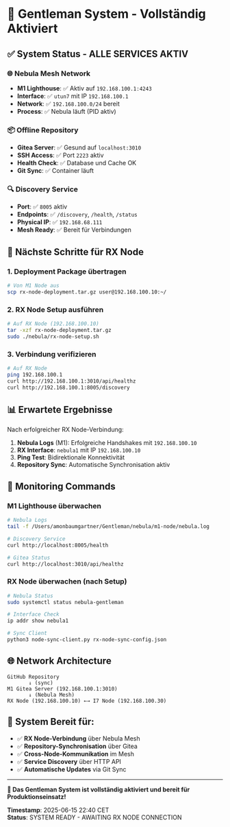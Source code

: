 # 🎩 Gentleman System - Vollständig Aktiviert

## ✅ **System Status - ALLE SERVICES AKTIV**

### 🌐 **Nebula Mesh Network**
- **M1 Lighthouse**: ✅ Aktiv auf `192.168.100.1:4243`
- **Interface**: ✅ `utun7` mit IP `192.168.100.1`
- **Network**: ✅ `192.168.100.0/24` bereit
- **Process**: ✅ Nebula läuft (PID aktiv)

### 📦 **Offline Repository**
- **Gitea Server**: ✅ Gesund auf `localhost:3010`
- **SSH Access**: ✅ Port `2223` aktiv
- **Health Check**: ✅ Database und Cache OK
- **Git Sync**: ✅ Container läuft

### 🔍 **Discovery Service**
- **Port**: ✅ `8005` aktiv
- **Endpoints**: ✅ `/discovery`, `/health`, `/status`
- **Physical IP**: ✅ `192.168.68.111`
- **Mesh Ready**: ✅ Bereit für Verbindungen

## 🚀 **Nächste Schritte für RX Node**

### 1. **Deployment Package übertragen**
```bash
# Von M1 Node aus
scp rx-node-deployment.tar.gz user@192.168.100.10:~/
```

### 2. **RX Node Setup ausführen**
```bash
# Auf RX Node (192.168.100.10)
tar -xzf rx-node-deployment.tar.gz
sudo ./nebula/rx-node-setup.sh
```

### 3. **Verbindung verifizieren**
```bash
# Auf RX Node
ping 192.168.100.1
curl http://192.168.100.1:3010/api/healthz
curl http://192.168.100.1:8005/discovery
```

## 📊 **Erwartete Ergebnisse**

Nach erfolgreicher RX Node-Verbindung:

1. **Nebula Logs** (M1): Erfolgreiche Handshakes mit `192.168.100.10`
2. **RX Interface**: `nebula1` mit IP `192.168.100.10`
3. **Ping Test**: Bidirektionale Konnektivität
4. **Repository Sync**: Automatische Synchronisation aktiv

## 🔧 **Monitoring Commands**

### M1 Lighthouse überwachen
```bash
# Nebula Logs
tail -f /Users/amonbaumgartner/Gentleman/nebula/m1-node/nebula.log

# Discovery Service
curl http://localhost:8005/health

# Gitea Status
curl http://localhost:3010/api/healthz
```

### RX Node überwachen (nach Setup)
```bash
# Nebula Status
sudo systemctl status nebula-gentleman

# Interface Check
ip addr show nebula1

# Sync Client
python3 node-sync-client.py rx-node-sync-config.json
```

## 🌐 **Network Architecture**

```
GitHub Repository
       ↓ (sync)
M1 Gitea Server (192.168.100.1:3010)
       ↓ (Nebula Mesh)
RX Node (192.168.100.10) ←→ I7 Node (192.168.100.30)
```

## 🎯 **System Bereit für:**

- ✅ **RX Node-Verbindung** über Nebula Mesh
- ✅ **Repository-Synchronisation** über Gitea
- ✅ **Cross-Node-Kommunikation** im Mesh
- ✅ **Service Discovery** über HTTP API
- ✅ **Automatische Updates** via Git Sync

---

**🎩 Das Gentleman System ist vollständig aktiviert und bereit für Produktionseinsatz!**

**Timestamp**: 2025-06-15 22:40 CET  
**Status**: SYSTEM READY - AWAITING RX NODE CONNECTION 
